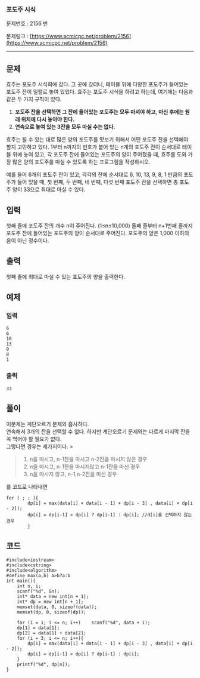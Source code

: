 ### 포도주 시식  ###

문제번호 : 2156 번

문제링크 : [https://www.acmicpc.net/problem/2156](https://www.acmicpc.net/problem/2156)

----------

## 문제 ##

효주는 포도주 시식회에 갔다. 그 곳에 갔더니, 테이블 위에 다양한 포도주가 들어있는 포도주 잔이 일렬로 놓여 있었다. 효주는 포도주 시식을 하려고 하는데, 여기에는 다음과 같은 두 가지 규칙이 있다.

1.  **포도주 잔을 선택하면 그 잔에 들어있는 포도주는 모두 마셔야 하고, 마신 후에는 원래 위치에 다시 놓아야 한다.**  
2.  **연속으로 놓여 있는 3잔을 모두 마실 수는 없다.**  


효주는 될 수 있는 대로 많은 양의 포도주를 맛보기 위해서 어떤 포도주 잔을 선택해야 할지 고민하고 있다. 1부터 n까지의 번호가 붙어 있는 n개의 포도주 잔이 순서대로 테이블 위에 놓여 있고, 각 포도주 잔에 들어있는 포도주의 양이 주어졌을 때, 효주를 도와 가장 많은 양의 포도주를 마실 수 있도록 하는 프로그램을 작성하시오. 

예를 들어 6개의 포도주 잔이 있고, 각각의 잔에 순서대로 6, 10, 13, 9, 8, 1 만큼의 포도주가 들어 있을 때, 첫 번째, 두 번째, 네 번째, 다섯 번째 포도주 잔을 선택하면 총 포도주 양이 33으로 최대로 마실 수 있다.

## 입력 ##

첫째 줄에 포도주 잔의 개수 n이 주어진다. (1≤n≤10,000) 둘째 줄부터 n+1번째 줄까지 포도주 잔에 들어있는 포도주의 양이 순서대로 주어진다. 포도주의 양은 1,000 이하의 음이 아닌 정수이다.

## 출력 ##

첫째 줄에 최대로 마실 수 있는 포도주의 양을 출력한다.

## 예제 ##
### 입력 ###
	
	6
	6
	10
	13
	9
	8
	1

### 출력 ###

	33


## 풀이 ##
이문제는 계단오르기 문제와 흡사하다.  
연속해서 3개의 잔을 선택할 수 없다. 하지만 계단오르기 문제와는 다르게 마지막 잔을 꼭 먹어야 할 필요가 없다.   
그렇다면 경우는 세가지이다.    > 
> 1.  n을 마시고, n-1잔을 마시고 n-2잔을 마시지 않은 경우  
> 2.  n을 마시고, n-1잔을 마시지않고 n-1잔을 마신 경우  
> 3.  n을 마시지 않고,  n-1,n-2잔을 마신 경우   
  
를 코드로 나타내면
	
	for ( ; ; ){
			dp[i] = max(data[i] + data[i - 1] + dp[i - 3] , data[i] + dp[i - 2]);
			dp[i] = dp[i-1] > dp[i] ? dp[i-1] : dp[i]; //d[i]를 선택하지 않는 경우
			}

## 코드 ##
		
	#include<iostream>
	#include<cstring>
	#include<algorithm>
	#define max(a,b) a>b?a:b
	int main(){
		int n, i;
		scanf("%d", &n);
		int* data = new int[n + 1];
		int* dp = new int[n + 1];
		memset(data, 0, sizeof(data));
		memset(dp, 0, sizeof(dp));	
	
		for (i = 1; i <= n; i++)	scanf("%d", data + i);
		dp[1] = data[1];
		dp[2] = data[1] + data[2];
		for (i = 3; i <= n; i++){
			dp[i] = max(data[i] + data[i - 1] + dp[i - 3] , data[i] + dp[i - 2]);
			dp[i] = dp[i-1] > dp[i] ? dp[i-1] : dp[i];
		}
		printf("%d", dp[n]);
	}
